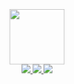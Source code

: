 <div id="header" align="center">
  <img src="https://media.giphy.com/media/M9gbBd9nbDrOTu1Mqx/giphy.gif" width="100"/>
   <div id="badges">
  <a href="https://www.sifmanos.github.io">
    <img src="https://img.shields.io/badge/Personal%20WebPage-00a6ed"/>
  </a>
   <a href="https://www.linkedin.com/in/sifmanos">
    <img src="https://img.shields.io/badge/LinkedIn-fed766"/>
  </a>
    <a href="https://www.instagram.com/sifmanos_/">
    <img src="https://img.shields.io/badge/Instagram-ee4266"/>
  </a>
</div>
</div>
